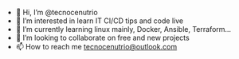 - 👋 Hi, I’m @tecnocenutrio
- 👀 I’m interested in learn IT CI/CD tips and code live
- 🌱 I’m currently learning linux mainly, Docker, Ansible, Terraform...
- 💞️ I’m looking to collaborate on free and new projects
- 📫 How to reach me tecnocenutrio@outlook.com

<!---
tecnocenutrio/tecnocenutrio is a ✨ special ✨ repository because its `README.md` (this file) appears on your GitHub profile.
You can click the Preview link to take a look at your changes.
--->
